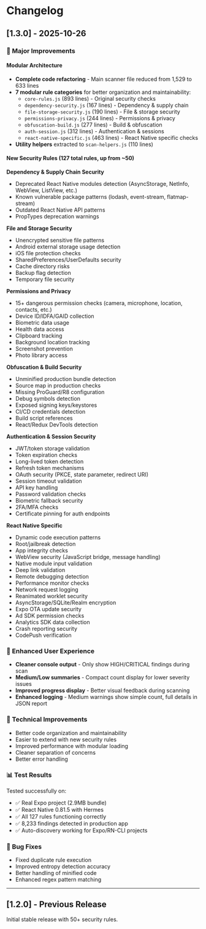# Changelog

## [1.3.0] - 2025-10-26

### 🚀 Major Improvements

#### Modular Architecture
- **Complete code refactoring** - Main scanner file reduced from 1,529 to 633 lines
- **7 modular rule categories** for better organization and maintainability:
  - `core-rules.js` (893 lines) - Original security checks
  - `dependency-security.js` (167 lines) - Dependency & supply chain
  - `file-storage-security.js` (190 lines) - File & storage security
  - `permissions-privacy.js` (244 lines) - Permissions & privacy
  - `obfuscation-build.js` (277 lines) - Build & obfuscation
  - `auth-session.js` (312 lines) - Authentication & sessions
  - `react-native-specific.js` (463 lines) - React Native specific checks
- **Utility helpers** extracted to `scan-helpers.js` (110 lines)

#### New Security Rules (127 total rules, up from ~50)

**Dependency & Supply Chain Security**
- Deprecated React Native modules detection (AsyncStorage, NetInfo, WebView, ListView, etc.)
- Known vulnerable package patterns (lodash, event-stream, flatmap-stream)
- Outdated React Native API patterns
- PropTypes deprecation warnings

**File and Storage Security**
- Unencrypted sensitive file patterns
- Android external storage usage detection
- iOS file protection checks
- SharedPreferences/UserDefaults security
- Cache directory risks
- Backup flag detection
- Temporary file security

**Permissions and Privacy**
- 15+ dangerous permission checks (camera, microphone, location, contacts, etc.)
- Device ID/IDFA/GAID collection
- Biometric data usage
- Health data access
- Clipboard tracking
- Background location tracking
- Screenshot prevention
- Photo library access

**Obfuscation & Build Security**
- Unminified production bundle detection
- Source map in production checks
- Missing ProGuard/R8 configuration
- Debug symbols detection
- Exposed signing keys/keystores
- CI/CD credentials detection
- Build script references
- React/Redux DevTools detection

**Authentication & Session Security**
- JWT/token storage validation
- Token expiration checks
- Long-lived token detection
- Refresh token mechanisms
- OAuth security (PKCE, state parameter, redirect URI)
- Session timeout validation
- API key handling
- Password validation checks
- Biometric fallback security
- 2FA/MFA checks
- Certificate pinning for auth endpoints

**React Native Specific**
- Dynamic code execution patterns
- Root/jailbreak detection
- App integrity checks
- WebView security (JavaScript bridge, message handling)
- Native module input validation
- Deep link validation
- Remote debugging detection
- Performance monitor checks
- Network request logging
- Reanimated worklet security
- AsyncStorage/SQLite/Realm encryption
- Expo OTA update security
- Ad SDK permission checks
- Analytics SDK data collection
- Crash reporting security
- CodePush verification

### 🎨 Enhanced User Experience

- **Cleaner console output** - Only show HIGH/CRITICAL findings during scan
- **Medium/Low summaries** - Compact count display for lower severity issues
- **Improved progress display** - Better visual feedback during scanning
- **Enhanced logging** - Medium warnings show simple count, full details in JSON report

### 🔧 Technical Improvements

- Better code organization and maintainability
- Easier to extend with new security rules
- Improved performance with modular loading
- Cleaner separation of concerns
- Better error handling

### 📊 Test Results

Tested successfully on:
- ✅ Real Expo project (2.9MB bundle)
- ✅ React Native 0.81.5 with Hermes
- ✅ All 127 rules functioning correctly
- ✅ 8,233 findings detected in production app
- ✅ Auto-discovery working for Expo/RN-CLI projects

### 🐛 Bug Fixes

- Fixed duplicate rule execution
- Improved entropy detection accuracy
- Better handling of minified code
- Enhanced regex pattern matching

---

## [1.2.0] - Previous Release

Initial stable release with 50+ security rules.
